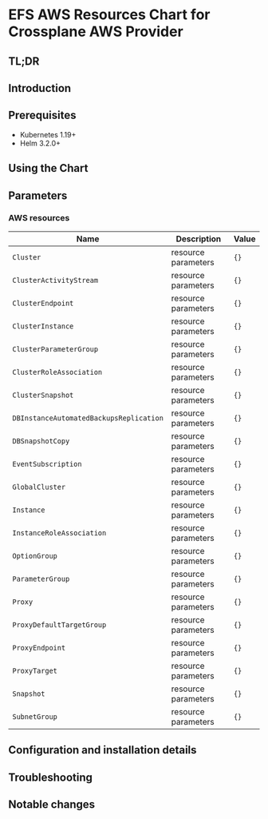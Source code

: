 <!--- app-name: Apache -->

# EFS AWS Resources Chart for Crossplane AWS Provider

## TL;DR

## Introduction

## Prerequisites

- Kubernetes 1.19+
- Helm 3.2.0+

## Using the Chart

## Parameters

### AWS resources

| Name                                    | Description         | Value |
| --------------------------------------- | ------------------- | ----- |
| `Cluster`                               | resource parameters | `{}`  |
| `ClusterActivityStream`                 | resource parameters | `{}`  |
| `ClusterEndpoint`                       | resource parameters | `{}`  |
| `ClusterInstance`                       | resource parameters | `{}`  |
| `ClusterParameterGroup`                 | resource parameters | `{}`  |
| `ClusterRoleAssociation`                | resource parameters | `{}`  |
| `ClusterSnapshot`                       | resource parameters | `{}`  |
| `DBInstanceAutomatedBackupsReplication` | resource parameters | `{}`  |
| `DBSnapshotCopy`                        | resource parameters | `{}`  |
| `EventSubscription`                     | resource parameters | `{}`  |
| `GlobalCluster`                         | resource parameters | `{}`  |
| `Instance`                              | resource parameters | `{}`  |
| `InstanceRoleAssociation`               | resource parameters | `{}`  |
| `OptionGroup`                           | resource parameters | `{}`  |
| `ParameterGroup`                        | resource parameters | `{}`  |
| `Proxy`                                 | resource parameters | `{}`  |
| `ProxyDefaultTargetGroup`               | resource parameters | `{}`  |
| `ProxyEndpoint`                         | resource parameters | `{}`  |
| `ProxyTarget`                           | resource parameters | `{}`  |
| `Snapshot`                              | resource parameters | `{}`  |
| `SubnetGroup`                           | resource parameters | `{}`  |


## Configuration and installation details


## Troubleshooting


## Notable changes
